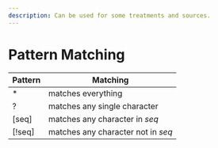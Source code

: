 ```yaml
---
description: Can be used for some treatments and sources.
---
```


# Pattern Matching

| Pattern | Matching                           |
| ------- | ---------------------------------- |
| \*      | matches everything                 |
| ?       | matches any single character       |
| \[seq]  | matches any character in _seq_     |
| \[!seq] | matches any character not in _seq_ |
